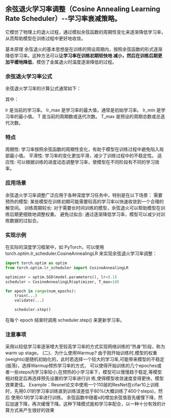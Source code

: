 
## 余弦退火学习率调整（Cosine Annealing Learning Rate Scheduler）--学习率衰减策略。
它模仿了物理上的退火过程，通过模拟余弦函数的周期性变化来逐渐降低学习率，从而帮助模型在训练过程中更好地收敛。

基本原理
余弦退火的基本思想是在训练的预设周期内，按照余弦函数的形式逐渐降低学习率。这种方法可以**让学习率在训练初期较快地
减小，然后在训练后期更加平缓地降低**，模仿了金属退火时温度逐渐降低的过程。

### 余弦退火学习率公式
余弦退火学习率的计算公式通常如下：

其中：

lr 是当前的学习率。
lr_max 是学习率的最大值，通常是初始学习率。
lr_min 是学习率的最小值。
T 是当前的周期数或迭代次数。
T_max 是预设的周期总数或总迭代次数。
### 特点
周期性: 学习率按照余弦函数的周期性变化，有助于模型在训练过程中避免陷入局部最小值。
平滑性: 学习率的变化更加平滑，减少了训练过程中的不稳定性。
适应性: 可以根据训练的进度动态调整学习率，使模型在不同阶段有不同的学习效率。
### 应用场景
余弦退火学习率调整广泛应用于各种深度学习任务中，特别是在以下场景：
需要预热的模型: 某些模型在训练初期可能需要较高的学习率以快速收敛到一个合理的解空间。
训练周期较长: 对于需要长时间训练的模型，余弦退火可以帮助模型在训练后期更细致地调整权重。
避免过拟合: 通过逐渐降低学习率，模型可以减少对训练数据的过拟合。
### 实现示例
在实际的深度学习框架中，如 PyTorch，可以使用 torch.optim.lr_scheduler.CosineAnnealingLR 来实现余弦退火学习率调整：
```python
import torch.optim as optim
from torch.optim.lr_scheduler import CosineAnnealingLR

optimizer = optim.SGD(model.parameters(), lr=0.1)
scheduler = CosineAnnealingLR(optimizer, T_max=10)

for epoch in range(num_epochs):
    train(...)
    validate(...)

    scheduler.step()
```
在每个 epoch 结束时调用 scheduler.step() 来更新学习率。
### 注意事项
采用以较低学习率逐渐增大至较高学习率的方式实现网络训练的“热身”阶段，称为 warm up stage。
(二)、为什么使用Warmup?
由于刚开始训练时,模型的权重(weights)是随机初始化的，此时若选择一个较大的学习率,可能带来模型的不稳定(振荡)，选择Warmup预热学习率的方式，
可以使得开始训练的几个epoches或者一些steps内学习率较小,在预热的小学习率下，模型可以慢慢趋于稳定,等模型相对稳定后再选择预先设置的学习率进行训
练,使得模型收敛速度变得更快，模型效果更佳。
Example：Resnet论文中使用一个110层的ResNet在cifar10上训练时，先用0.01的学习率训练直到训练误差低于80%(大概训练了400个steps)，然后
使用0.1的学习率进行训练。
余弦函数中随着x的增加余弦值首先缓慢下降，然后加速下降，再次缓慢下降。这种下降模式能和学习率配合，以一种十分有效的计算方式来产生很好的效果